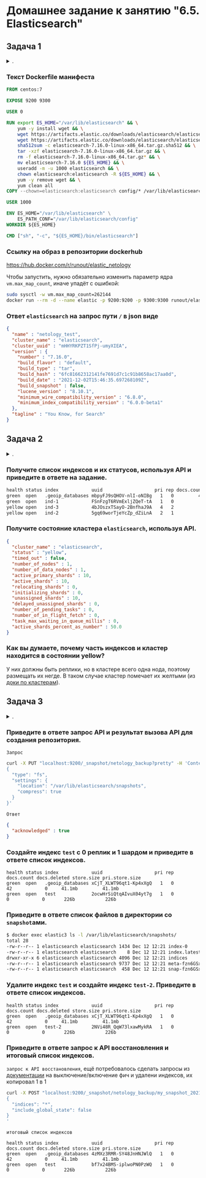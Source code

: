 # Домашнее задание к занятию "6.5. Elasticsearch"

## Задача 1

<details><summary>.</summary>

> В этом задании вы потренируетесь в:
> - установке elasticsearch
> - первоначальном конфигурировании elastcisearch
> - запуске elasticsearch в docker
> 
> Используя докер образ [centos:7](https://hub.docker.com/_/centos) как базовый и 
> [документацию по установке и запуску Elastcisearch](https://www.elastic.co/guide/en/elasticsearch/reference/current/targz.html):
> 
> - составьте Dockerfile-манифест для elasticsearch
> - соберите docker-образ и сделайте `push` в ваш docker.io репозиторий
> - запустите контейнер из получившегося образа и выполните запрос пути `/` c хост-машины
> 
> Требования к `elasticsearch.yml`:
> - данные `path` должны сохраняться в `/var/lib`
> - имя ноды должно быть `netology_test`
> 
> В ответе приведите:
> - текст Dockerfile манифеста
> - ссылку на образ в репозитории dockerhub
> - ответ `elasticsearch` на запрос пути `/` в json виде
> 
> Подсказки:
> - возможно вам понадобится установка пакета perl-Digest-SHA для корректной работы пакета shasum
> - при сетевых проблемах внимательно изучите кластерные и сетевые настройки в elasticsearch.yml
> - при некоторых проблемах вам поможет docker директива ulimit
> - elasticsearch в логах обычно описывает проблему и пути ее решения
> 
> Далее мы будем работать с данным экземпляром elasticsearch.

</details>

### Текст Dockerfile манифеста

```Dockerfile
FROM centos:7

EXPOSE 9200 9300

USER 0

RUN export ES_HOME="/var/lib/elasticsearch" && \
    yum -y install wget && \
    wget https://artifacts.elastic.co/downloads/elasticsearch/elasticsearch-7.16.0-linux-x86_64.tar.gz && \
    wget https://artifacts.elastic.co/downloads/elasticsearch/elasticsearch-7.16.0-linux-x86_64.tar.gz.sha512 && \
    sha512sum -c elasticsearch-7.16.0-linux-x86_64.tar.gz.sha512 && \
    tar -xzf elasticsearch-7.16.0-linux-x86_64.tar.gz && \
    rm -f elasticsearch-7.16.0-linux-x86_64.tar.gz* && \
    mv elasticsearch-7.16.0 ${ES_HOME} && \
    useradd -m -u 1000 elasticsearch && \
    chown elasticsearch:elasticsearch -R ${ES_HOME} && \
    yum -y remove wget && \
    yum clean all
COPY --chown=elasticsearch:elasticsearch config/* /var/lib/elasticsearch/config/

USER 1000

ENV ES_HOME="/var/lib/elasticsearch" \
    ES_PATH_CONF="/var/lib/elasticsearch/config"
WORKDIR ${ES_HOME}

CMD ["sh", "-c", "${ES_HOME}/bin/elasticsearch"]
```

### Ссылку на образ в репозитории dockerhub

https://hub.docker.com/r/runout/elastic_netology 

Чтобы запустить, нужно обязательно изменить параметр ядра `vm.max_map_count`, иначе упадёт с ошибкой:
```bash
sudo sysctl -w vm.max_map_count=262144
docker run --rm -d --name elastic -p 9200:9200 -p 9300:9300 runout/elastic_netology
```

### Ответ `elasticsearch` на запрос пути `/` в json виде

```json
{
  "name" : "netology_test",
  "cluster_name" : "elasticsearch",
  "cluster_uuid" : "mHHYRKPZT1SfPj-umyXIEA",
  "version" : {
    "number" : "7.16.0",
    "build_flavor" : "default",
    "build_type" : "tar",
    "build_hash" : "6fc81662312141fe7691d7c1c91b8658ac17aa0d",
    "build_date" : "2021-12-02T15:46:35.697268109Z",
    "build_snapshot" : false,
    "lucene_version" : "8.10.1",
    "minimum_wire_compatibility_version" : "6.8.0",
    "minimum_index_compatibility_version" : "6.0.0-beta1"
  },
  "tagline" : "You Know, for Search"
}
```

## Задача 2

<details><summary>.</summary>

> В этом задании вы научитесь:
> - создавать и удалять индексы
> - изучать состояние кластера
> - обосновывать причину деградации доступности данных
> 
> Ознакомтесь с [документацией](https://www.elastic.co/guide/en/elasticsearch/reference/current/indices-create-index.html) 
> и добавьте в `elasticsearch` 3 индекса, в соответствии со таблицей:
> 
> | Имя   | Количество реплик | Количество шард |
> | ----- | ----------------- | --------------- |
> | ind-1 | 0                 | 1               |
> | ind-2 | 1                 | 2               |
> | ind-3 | 2                 | 4               |
> 
> Получите список индексов и их статусов, используя API и **приведите в ответе** на задание.
> 
> Получите состояние кластера `elasticsearch`, используя API.
> 
> Как вы думаете, почему часть индексов и кластер находится в состоянии yellow?
> 
> Удалите все индексы.
> 
> **Важно**
> 
> При проектировании кластера elasticsearch нужно корректно рассчитывать количество реплик и шард,
> иначе возможна потеря данных индексов, вплоть до полной, при деградации системы.

</details>

### Получите список индексов и их статусов, используя API и **приведите в ответе** на задание.

```bash
health status index            uuid                   pri rep docs.count docs.deleted store.size pri.store.size
green  open   .geoip_databases mbpyFJ9sQHOV-nlI-oNIBg   1   0         42            0     41.1mb         41.1mb
green  open   ind-1            FSnFzgT6RVmExljZQeT-tA   1   0          0            0       226b           226b
yellow open   ind-3            4bJOszxTSayO-2BnfhaJ9A   4   2          0            0       226b           226b
yellow open   ind-2            5gq69worTjeYcZp_dZiLnA   2   1          0            0       226b           226b
```

### Получите состояние кластера `elasticsearch`, используя API.

```json
{
  "cluster_name" : "elasticsearch",
  "status" : "yellow",
  "timed_out" : false,
  "number_of_nodes" : 1,
  "number_of_data_nodes" : 1,
  "active_primary_shards" : 10,
  "active_shards" : 10,
  "relocating_shards" : 0,
  "initializing_shards" : 0,
  "unassigned_shards" : 10,
  "delayed_unassigned_shards" : 0,
  "number_of_pending_tasks" : 0,
  "number_of_in_flight_fetch" : 0,
  "task_max_waiting_in_queue_millis" : 0,
  "active_shards_percent_as_number" : 50.0
}
```

### Как вы думаете, почему часть индексов и кластер находится в состоянии yellow?

У них должны быть реплики, но в кластере всего одна нода, поэтому размещать их негде. 
В таком случае кластер помечает их желтыми (из [доки по кластерам](https://www.elastic.co/guide/en/elasticsearch/reference/7.16/cluster-health.html#cluster-health-api-desc)).

## Задача 3

<details><summary>.</summary>

> В данном задании вы научитесь:
> - создавать бэкапы данных
> - восстанавливать индексы из бэкапов
> 
> Создайте директорию `{путь до корневой директории с elasticsearch в образе}/snapshots`.
> 
> Используя API [зарегистрируйте](https://www.elastic.co/guide/en/elasticsearch/reference/current/snapshots-register-repository.html#snapshots-register-repository) 
> данную директорию как `snapshot repository` c именем `netology_backup`.
> 
> **Приведите в ответе** запрос API и результат вызова API для создания репозитория.
> 
> Создайте индекс `test` с 0 реплик и 1 шардом и **приведите в ответе** список индексов.
> 
> [Создайте `snapshot`](https://www.elastic.co/guide/en/elasticsearch/reference/current/snapshots-take-snapshot.html) 
> состояния кластера `elasticsearch`.
> 
> **Приведите в ответе** список файлов в директории со `snapshot`ами.
> 
> Удалите индекс `test` и создайте индекс `test-2`. **Приведите в ответе** список индексов.
> 
> [Восстановите](https://www.elastic.co/guide/en/elasticsearch/reference/current/snapshots-restore-snapshot.html) состояние
> кластера `elasticsearch` из `snapshot`, созданного ранее. 
> 
> **Приведите в ответе** запрос к API восстановления и итоговый список индексов.
> 
> Подсказки:
> - возможно вам понадобится доработать `elasticsearch.yml` в части директивы `path.repo` и перезапустить `elasticsearch`

</details>

### **Приведите в ответе** запрос API и результат вызова API для создания репозитория.

`Запрос`
```bash
curl -X PUT "localhost:9200/_snapshot/netology_backup?pretty" -H 'Content-Type: application/json' -d'
{
  "type": "fs",
  "settings": {
    "location": "/var/lib/elasticsearch/snapshots",
    "compress": true
  }
}'
```
`Ответ`
```json
{
  "acknowledged" : true
}
```
### Создайте индекс `test` с 0 реплик и 1 шардом и **приведите в ответе** список индексов.

```tsv
health status index            uuid                   pri rep docs.count docs.deleted store.size pri.store.size
green  open   .geoip_databases xCjT_XLWT96qt1-Kp4xXgQ   1   0         42            0     41.1mb         41.1mb
green  open   test             2ocwHrSiQtqAIvuX04yt7g   1   0          0            0       226b           226b
```

### **Приведите в ответе** список файлов в директории со `snapshot`ами.

```bash
$ docker exec elastic3 ls -l /var/lib/elasticsearch/snapshots/
total 28
-rw-r--r-- 1 elasticsearch elasticsearch 1434 Dec 12 12:21 index-0
-rw-r--r-- 1 elasticsearch elasticsearch    8 Dec 12 12:21 index.latest
drwxr-xr-x 6 elasticsearch elasticsearch 4096 Dec 12 12:21 indices
-rw-r--r-- 1 elasticsearch elasticsearch 9737 Dec 12 12:21 meta-fzn6GSxgSX-JC9wHwIWhNA.dat
-rw-r--r-- 1 elasticsearch elasticsearch  458 Dec 12 12:21 snap-fzn6GSxgSX-JC9wHwIWhNA.dat
```

### Удалите индекс `test` и создайте индекс `test-2`. **Приведите в ответе** список индексов.

```tsv
health status index            uuid                   pri rep docs.count docs.deleted store.size pri.store.size
green  open   .geoip_databases xCjT_XLWT96qt1-Kp4xXgQ   1   0         42            0     41.1mb         41.1mb
green  open   test-2           2NVi48R_QqW73lxawMykRA   1   0          0            0       226b           226b
```

### **Приведите в ответе** запрос к API восстановления и итоговый список индексов.

`запрос к API восстановления`, ещё потребовалось сделать запросы из [документации](https://www.elastic.co/guide/en/elasticsearch/reference/current/snapshots-restore-snapshot.html) на выключение/включение фич и удалени индексов, их копировал 1 в 1
```bash
curl -X POST "localhost:9200/_snapshot/netology_backup/my_snapshot_2021.12.12/_restore?pretty" -H 'Content-Type: application/json' -d'
{
  "indices": "*",
  "include_global_state": false
}
'
```
`итоговый список индексов`
```tsv
health status index            uuid                   pri rep docs.count docs.deleted store.size pri.store.size
green  open   .geoip_databases 4zMXz3RMR-SY48JnHNJWlQ   1   0         42            0     41.1mb         41.1mb
green  open   test             bf7x24BMS-iplwoPN0PzWQ   1   0          0            0       226b           226b
```